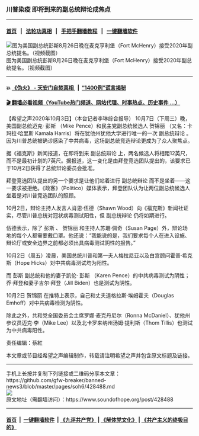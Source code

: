 ### 川普染疫 即将到来的副总统辩论成焦点
------------------------

#### [首页](https://github.com/gfw-breaker/banned-news3/blob/master/README.md) &nbsp;&nbsp;|&nbsp;&nbsp; [法轮功真相](https://github.com/begood0513/basic/blob/master/README.md)  &nbsp;&nbsp;|&nbsp;&nbsp; [手把手翻墙教程](https://github.com/gfw-breaker/guides/wiki)  &nbsp;&nbsp;|&nbsp;&nbsp; [一键翻墙软件](https://github.com/gfw-breaker/nogfw/blob/master/README.md)  



<div><img alt="图为美国副总统彭斯8月26日晚在麦克亨利堡（Fort McHenry）接受2020年副总统提名。（视频截图）" src="https://img.soundofhope.org/2020-10/10-2-3-1601638095463.jpg"/>
<br/><figcaption class="caption">
 图为美国副总统彭斯8月26日晚在麦克亨利堡（Fort McHenry）接受2020年副总统提名。（视频截图）
</figcaption></div><hr/>

#### 💥 [《伪火》 - 天安门自焚真相 ](http://158.247.195.190:10000/videos/blog/weihuo.html)&nbsp; |&nbsp; [“1400例”谎言揭秘  ](http://158.247.195.190:10000/videos/blog/jiexi1400.html)

#### [ 🎬  翻墙必看视频（YouTube热门频道、网站代理、时事热点、历史事件 ...）](https://github.com/gfw-breaker/links/blob/master/banned.md)

<div><div class="Content__Wrapper sc-1bvya0-0 grZQxZ">
 <p class="meta-top">
  <span class="meta">
   【希望之声2020年10月3日】（本台记者李琳综合报导）
  </span>
  10月7日（下周三）晚，美国副总统迈克·
  <ok href="/term/1632">
   彭斯
  </ok>
  （Mike Pence）和民主党副总统候选人
  <ok href="/term/348484">
   贺锦丽
  </ok>
  （又名：卡玛拉·哈里斯 Kamala Harris）将在犹他州犹他大学进行唯一的一次
  <ok href="/term/389818">
   副总统辩论
  </ok>
  。因为川普总统被确诊感染了中共病毒，这场副总统竞选辩论更成为了众人聚焦点。
 </p>
 <p>
  据《福克斯》新闻报道，在即将到来
  <ok href="/term/389818">
   副总统辩论
  </ok>
  上，两名候选人将相距12英尺，而不是最初计划的7英尺。据报道，这一变化是由拜登竞选团队提出的，该要求已于10月2日获得了总统辩论委员会批准。
 </p>
 <div class="AD_Embed__Wrap-sc-1xslmin-0 igMuqX module desktop">
  <div>
  </div>
 </div>
 <p>
  拜登竞选团队提出的另一个要求是让他们站着进行
  <ok href="/term/389818">
   副总统辩论
  </ok>
  而不是坐着——这一要求被拒绝。《政客》（Politico）媒体表示，拜登团队认为让两位副总统候选人坐着是对川普竞选团队的照顾。
 </p>
 <p>
  10月2日，辩论主持人发言人肖恩·伍德（Shawn Wood）向《福克斯》新闻社证实，尽管川普总统对冠状病毒测试阳性，但
  <ok href="/term/389818">
   副总统辩论
  </ok>
  仍将如期进行。
 </p>
 <p>
  伍德表示，除了
  <ok href="/term/1632">
   彭斯
  </ok>
  、
  <ok href="/term/348484">
   贺锦丽
  </ok>
  和主持人苏珊·佩奇（Susan Page）外，辩论场地的每个人都需要戴口罩。他还说：“我能说的是，我们要求每个人在进入设施、辩论厅或安全边界之前都必须出具病毒测试阴性的报告。”
 </p>
 <p>
  10月2日（周五）凌晨，美国总统川普和第一夫人梅拉尼亚以及白宫顾问霍普·希克斯（Hope Hicks）对中共病毒测试均为阳性。
 </p>
 <p>
  而
  <ok href="/term/1632">
   彭斯
  </ok>
  副总统和他的妻子凯伦·
  <ok href="/term/1632">
   彭斯
  </ok>
  （Karen Pence）的中共病毒测试为阴性；乔·拜登和妻子吉尔·拜登（Jill Biden）也是测试为阴性。
 </p>
 <p>
  10月2日
  <ok href="/term/348484">
   贺锦丽
  </ok>
  在推特上表示，自己和丈夫道格拉斯·埃姆霍夫（Douglas Emhoff）对中共病毒检测为阴性。
 </p>
 <p>
  除此之外，共和党全国委员会主席罗娜·麦克丹尼尔（Ronna McDaniel）、犹他州参议员迈克·李（Mike Lee）以及北卡罗来纳州汤姆·提利斯（Thom Tillis）也测试为中共病毒阳性。
 </p>
 <p class="meta-btm">
  责任编辑：蔡紅
 </p>
 <p class="meta-btm">
  本文章或节目经希望之声编辑制作，转载请注明希望之声并包含原文标题及链接。
 </p>
</div>
</div>
<hr/>
手机上长按并复制下列链接或二维码分享本文章：<br/>
https://github.com/gfw-breaker/banned-news3/blob/master/pages/soh6/428488.md <br/>
<a href='https://github.com/gfw-breaker/banned-news3/blob/master/pages/soh6/428488.md'><img src='https://github.com/gfw-breaker/banned-news3/blob/master/pages/soh6/428488.md.png'/></a> <br/>
原文地址（需翻墙访问）：https://www.soundofhope.org/post/428488


------------------------
#### [首页](https://github.com/gfw-breaker/banned-news3/blob/master/README.md) &nbsp;|&nbsp; [一键翻墙软件](https://github.com/gfw-breaker/nogfw/blob/master/README.md) &nbsp;| [《九评共产党》](https://github.com/gfw-breaker/9ping.md/blob/master/README.md#九评之一评共产党是什么) | [《解体党文化》](https://github.com/gfw-breaker/jtdwh.md/blob/master/README.md) | [《共产主义的终极目的》](https://github.com/gfw-breaker/gczydzjmd.md/blob/master/README.md)


<img src='http://gfw-breaker.win/banned-news3/pages/soh6/428488.md' width='0px' height='0px'/>